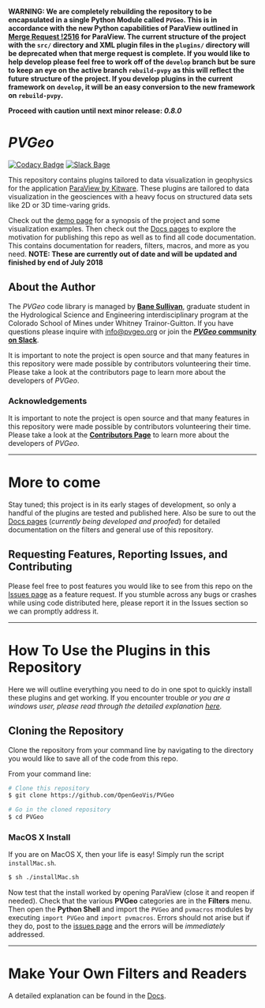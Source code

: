 **WARNING: We are completely rebuilding the repository to be encapsulated in a single Python Module called `PVGeo`. This is in accordance with the new Python capabilities of ParaView outlined in [Merge Request !2516](https://gitlab.kitware.com/paraview/paraview/merge_requests/2516/) for ParaView. The current structure of the project with the `src/` directory and XML plugin files in the `plugins/` directory will be deprecated when that merge request is complete. If you would like to help develop please feel free to work off of the `develop` branch but be sure to keep an eye on the active branch `rebuild-pvpy` as this will reflect the future structure of the project. If you develop plugins in the current framework on `develop`, it will be an easy conversion to the new framework on `rebuild-pvpy`.**

**Proceed with caution until next minor release: *0.8.0***


# *PVGeo*

[![Codacy Badge](https://api.codacy.com/project/badge/Grade/46d8b98101d44fb286420e7289611205)](https://app.codacy.com/app/banesullivan/PVGeo?utm_source=github.com&utm_medium=referral&utm_content=OpenGeoVis/PVGeo&utm_campaign=badger) [![Slack Bage](http://slack.pvgeo.org/badge.svg)](http://slack.pvgeo.org)

This repository contains plugins tailored to data visualization in geophysics for the application [ParaView by Kitware](https://www.paraview.org). These plugins are tailored to data visualization in the geosciences with a heavy focus on structured data sets like 2D or 3D time-varing grids.

Check out the [demo page](http://demo.pvgeo.org/) for a synopsis of the project and some visualization examples. Then check out the [Docs pages](http://pvgeo.org/) to explore the motivation for publishing this repo as well as to find all code documentation. This contains documentation for readers, filters, macros, and more as you need. **NOTE: These are currently out of date and will be updated and finished by end of July 2018**

## About the Author
The *PVGeo* code library is managed by [**Bane Sullivan**](http://banesullivan.com), graduate student in the Hydrological Science and Engineering interdisciplinary program at the Colorado School of Mines under Whitney Trainor-Guitton. If you have questions please inquire with [info@pvgeo.org](mailto:info@pvgeo.org) or join the [***PVGeo* community on Slack**](http://slack.pvgeo.org).

It is important to note the project is open source and that many features in this repository were made possible by contributors volunteering their time. Please take a look at the contributors page to learn more about the developers of *PVGeo*.

### Acknowledgements
It is important to note the project is open source and that many features in this repository were made possible by contributors volunteering their time. Please take a look at the [**Contributors Page**](https://github.com/OpenGeoVis/PVGeo/graphs/contributors) to learn more about the developers of *PVGeo*.


-----
# More to come
Stay tuned; this project is in its early stages of development, so only a handful of the plugins are tested and published here. Also be sure to out the [Docs pages](http://pvgeo.org/) (*currently being developed and proofed*) for detailed documentation on the filters and general use of this repository.

## Requesting Features, Reporting Issues, and Contributing
Please feel free to post features you would like to see from this repo on the [Issues page](https://github.com/OpenGeoVis/PVGeo/issues) as a feature request. If you stumble across any bugs or crashes while using code distributed here, please report it in the Issues section so we can promptly address it.


-------
# How To Use the Plugins in this Repository
Here we will outline everything you need to do in one spot to quickly install these plugins and get working. If you encounter trouble *or you are a windows user, please read through the detailed explanation [here](http://pvgeo.org/overview/getting-started/#install-PVGeo).*

## Cloning the Repository
Clone the repository from your command line by navigating to the directory you would like to save all of the code from this repo.

From your command line:

```bash
# Clone this repository
$ git clone https://github.com/OpenGeoVis/PVGeo

# Go in the cloned repository
$ cd PVGeo
```

### MacOS X Install
If you are on MacOS X, then your life is easy! Simply run the script `installMac.sh`.

```bash
$ sh ./installMac.sh
```

Now test that the install worked by opening ParaView (close it and reopen if needed). Check that the various **PVGeo** categories are in the **Filters** menu. Then open the **Python Shell** and import the `PVGeo` and `pvmacros` modules by executing `import PVGeo` and `import pvmacros`. Errors should not arise but if they do, post to the [issues page](https://github.com/OpenGeoVis/PVGeo/issues) and the errors will be *immediately* addressed.


-----
# Make Your Own Filters and Readers
A detailed explanation can be found in the [Docs](http://pvgeo.org/dev-guide/build-your-own-plugins/).
